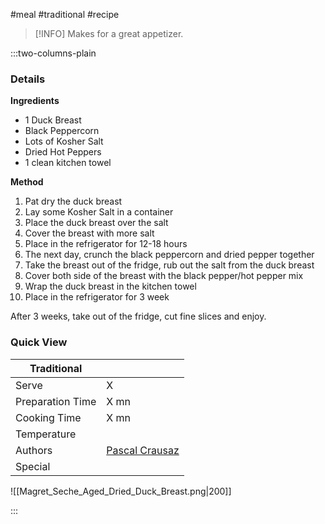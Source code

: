 #meal #traditional #recipe

> [!INFO]
> Makes for a great appetizer.

:::two-columns-plain

### Details
**Ingredients**

- 1 Duck Breast
- Black Peppercorn
- Lots of Kosher Salt
- Dried Hot Peppers
- 1 clean kitchen towel


**Method**

1. Pat dry the duck breast
2. Lay some Kosher Salt in a container
3. Place the duck breast over the salt
4. Cover the breast with more salt
5. Place in the refrigerator for 12-18 hours
6. The next day, crunch the black peppercorn and dried pepper together
7. Take the breast out of the fridge, rub out the salt from the duck breast
8. Cover both side of the breast with the black pepper/hot pepper mix
9. Wrap the duck breast in the kitchen towel
10. Place in the refrigerator for 3 week

  

After 3 weeks, take out of the fridge, cut fine slices and enjoy.




### Quick View
| Traditional      |                                                |
| ---------------- | ---------------------------------------------- |
| Serve            | X                                              |
| Preparation Time | X mn                                           |
| Cooking Time     | X mn                                           |
| Temperature      |                                                |
| Authors          | [Pascal Crausaz](mailto:pascal@askpascal.com)  |
| Special          |                                                |

![[Magret_Seche_Aged_Dried_Duck_Breast.png|200]]

:::

